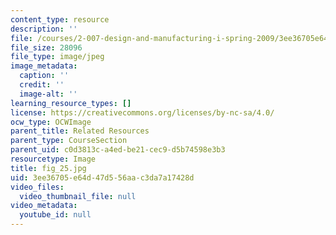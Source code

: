 ```yaml
---
content_type: resource
description: ''
file: /courses/2-007-design-and-manufacturing-i-spring-2009/3ee36705e64d47d556aac3da7a17428d_fig_25.jpg
file_size: 28096
file_type: image/jpeg
image_metadata:
  caption: ''
  credit: ''
  image-alt: ''
learning_resource_types: []
license: https://creativecommons.org/licenses/by-nc-sa/4.0/
ocw_type: OCWImage
parent_title: Related Resources
parent_type: CourseSection
parent_uid: c0d3813c-a4ed-be21-cec9-d5b74598e3b3
resourcetype: Image
title: fig_25.jpg
uid: 3ee36705-e64d-47d5-56aa-c3da7a17428d
video_files:
  video_thumbnail_file: null
video_metadata:
  youtube_id: null
---
```

